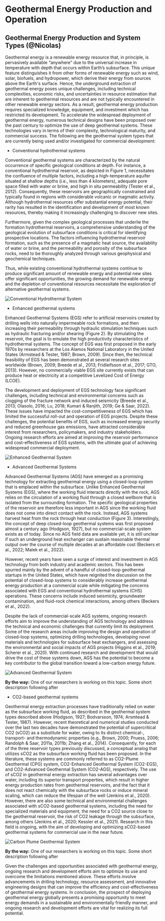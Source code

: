 
# Geothermal Energy Production and Operation 

## Geothermal Energy Production and System Types (@Nicolas)

Geothermal energy is a renewable energy resource that, in principle, is pervasively available “anywhere” due to the universal increase in temperature with depth that occurs within Earth’s subsurface. This unique feature distinguishes it from other forms of renewable energy such as wind, solar, biofuels, and hydropower, which derive their energy from sources above the Earth's surface. Hence, the underground extraction of geothermal energy poses unique challenges, including technical complexities, economic risks, and uncertainties in resource estimation that are inherent to geothermal resources and are not typically encountered in other renewable energy sectors. As a result, geothermal energy production requires specialized knowledge, equipment, and investment which has restricted its development. To accelerate the widespread deployment of geothermal energy, numerous technical designs have been proposed over the past century to optimize the use of deep geothermal systems. These technologies vary in terms of their complexity, technological maturity, and commercial success. The following are the geothermal system types that are currently being used and/or investigated for commercial development:


- Conventional hydrothermal systems

Conventional geothermal systems are characterized by the natural occurrence of specific geological conditions at depth. For instance, a conventional hydrothermal reservoir, as depicted in Figure 1, necessitates the confluence of multiple factors, including a high-temperature aquifer situated at shallow depths (i.e., less than 4 kilometers), adequate pore space filled with water or brine, and high in situ permeability (Tester et al., 2012). Consequently, these reservoirs are geographically constrained and typically found in regions with considerable volcanic or magmatic activity. Although hydrothermal resources offer substantial energy potential, their rarity has resulted in the identification and development of most known resources, thereby making it increasingly challenging to discover new sites.

Furthermore, given the complex geological processes that underlie the formation hydrothermal reservoirs, a comprehensive understanding of the geological evolution of subsurface conditions is critical for identifying prospective locations. The factors influencing hydrothermal reservoir formation, such as the presence of a magmatic heat source, the availability of water or brine, and the permeability and porosity of the subsurface rocks, need to be thoroughly analyzed through various geophysical and geochemical techniques. 

Thus, while existing conventional hydrothermal systems continue to produce significant amount of renewable energy and potential new sites offer significant opportunities, the growing demand for renewable energy and the depletion of conventional resources necessitate the exploration of alternative geothermal systems. 



![Conventional Hydrothermal System](../GeothermalEnergy/Production_images/CHS.png)

- Enhanced geothermal systems

Enhanced Geothermal Systems (EGS) refer to artificial reservoirs created by drilling wells into naturally impermeable rock formations, and then increasing their permeability through hydraulic stimulation techniques such as hydraulic fracturing and/or shearing (Figure 2). By stimulating the reservoir, the goal is to emulate the high productivity characteristics of hydrothermal systems. The concept of EGS was first proposed in the early 1970s by researchers at the Los Alamos National Laboratory in the United States (Armstead & Tester, 1987; Brown, 2009). Since then, the technical feasibility of EGS has been demonstrated at several research sites worldwide (Brown, 2009; Breede et al., 2013; Fridleifsson et al., 2017; GTO, 2013). However, no commercially viable EGS site currently exists that can produce heat or electricity at a competitive Levelized Cost of Energy (LCOE).

The development and deployment of EGS technology face significant challenges, including technical and environmental concerns such as clogging of the fracture network and induced seismicity (Breede et al., 2013; Olasolo, 2016; Lu, 2018; Kumari & Ranjith, 2019; Ge & Saar, 2022). These issues have impacted the cost-competitiveness of EGS which has limited the successful roll-out and operation of EGS projects. Despite these challenges, the potential benefits of EGS, such as increased energy security and reduced greenhouse gas emissions, have attracted considerable interest from researchers, policymakers, and industry stakeholders. Ongoing research efforts are aimed at improving the reservoir performance and cost-effectiveness of EGS systems, with the ultimate goal of achieving widespread commercial deployment.


![Enhanced Geothermal System](../GeothermalEnergy/Production_images/EGS.png)

- Advanced Geothermal Systems

Advanced Geothermal Systems (AGS) have emerged as a promising technology for extracting geothermal energy using a closed-loop system that is emplaced within the subsurface. Unlike Enhanced Geothermal Systems (EGS), where the working fluid 
interacts directly with the rock, AGS relies on the circulation of a working fluid through a closed wellbore that is isolated from the surrounding formation. The specific geological properties of the reservoir are therefore less important in AGS since the working fluid does not come into direct contact with the rock. Instead, AGS systems harvest heat from the rock through heat conduction (Figure 3). Interestingly, the concept of deep closed-loop geothermal systems was first proposed almost a century ago (Hodgson, 1927), but no commercial-scale system exists as of today. Since no AGS field data are available yet, it is still unclear if such an underground heat exchanger can sustain reasonable thermal output over the course of multiple decades at an affordable cost (Beckers et al., 2022; Malek et al., 2022).

However, recent years have seen a surge of interest and investment in AGS technology from both industry and academic sectors. This has been spurred mainly by the advent of a handful of closed-loop geothermal startups in the United States, which have reignited the discussion on the potential of closed-loop systems to considerably increase geothermal energy production at a commercial scale while mitigating the concerns associated with EGS and conventional hydrothermal systems (CHS) operations. These concerns include induced seismicity, groundwater contamination, and fluid-rock chemical interactions, among others (Beckers et al., 2022).

Despite the lack of commercial-scale AGS systems, ongoing research efforts aim to improve the understanding of AGS technology and address the technical and economic challenges that currently limit its deployment. Some of the research areas include improving the design and operation of closed-loop systems, optimizing drilling technologies, developing novel materials and technologies for subsurface heat exchangers, and assessing the environmental and social impacts of AGS projects (Higgins et al., 2019; Scherer et al., 2020). With continued research and development that would drive the cost of these systems down, AGS has the potential to become a key contributor to the global transition toward a low-carbon energy future.


![Advanced Geothermal System](../GeothermalEnergy/Production_images/AGS.png)

<div class="alert alert-block alert-info">
<b>By the way:</b> One of our researchers is working on this topic. Some short description following after  </div>

- CO2-based geothermal systems

Geothermal energy extraction processes have traditionally relied on water as the subsurface working fluid, as described in the geothermal system types described above (Hodgson, 1927; Bodvarsson, 1974; Arsmtead & Tester, 1987). However, recent theoretical and numerical studies conducted over the last two decades have demonstrated the potential of supercritical CO2 (sCO2) as a substitute for water, owing to its distinct chemical-, transport- and thermodynamic properties (e.g., Brown, 2000; Pruess, 2006; Randolph & Saar, 2011a, 2011b; Zhang et al., 2014). Consequently, for each of the three reservoir types previously discussed, a conceptual analog that utilizes sCO2 as the subsurface working fluid has been proposed. In the literature, these systems are commonly referred to as CO2-Plume Geothermal (CPG) system, CO2-Enhanced Geothermal System (CO2-EGS), and CO2-Advanced Geothermal System (CO2-AGS), respectively. The use of sCO2 in geothermal energy extraction has several advantages over water, including its superior transport properties, which result in higher energy production rates from geothermal reservoirs, and the fact that it does not react chemically with the subsurface rocks or induce mineral scaling, which can reduce the lifespan of the well (Jenkins et al., 2020). However, there are also some technical and environmental challenges associated with sCO2-based geothermal systems, including the need for specialized materials and equipment, the need for a CO2 source close to the geothermal reservoir, the risk of CO2 leakage through the subsurface, among others (Jenkins et al., 2020; Kessler et al., 2021). Research in this field is ongoing, with the aim of developing and optimizing sCO2-based geothermal systems for commercial use in the near future.


![Carbon Plume Geothermal System](../GeothermalEnergy/Production_images/CPG.png)

<div class="alert alert-block alert-info">
<b>By the way:</b> One of our researchers is working on this topic. Some short description following after  </div>

Given the challenges and opportunities associated with geothermal energy, ongoing research and development efforts aim to optimize its use and overcome the limitations mentioned above. These efforts involve advancements in drilling technology, resource assessment, and innovative engineering designs that can improve the efficiency and cost-effectiveness of geothermal energy systems. In conclusion, the prospect of deploying geothermal energy globally presents a promising opportunity to meet energy demands in a sustainable and environmentally friendly manner, and ongoing research and development efforts are vital for realizing its full potential.



```python

```
